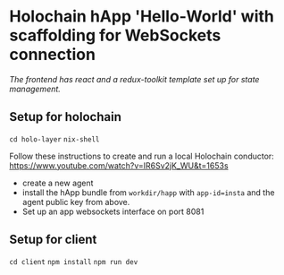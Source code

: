 # Holochain hApp 'Hello-World' with scaffolding for WebSockets connection
*The frontend has react and a redux-toolkit template set up for state management.*

## Setup for holochain

`cd holo-layer`
`nix-shell`

Follow these instructions to create and run a local Holochain conductor: https://www.youtube.com/watch?v=IR6Sv2jK_WU&t=1653s
  - create a new agent
  - install the hApp bundle from `workdir/happ` with `app-id=insta` and the agent public key from above.
  - Set up an app websockets interface on port 8081

## Setup for client

`cd client`
`npm install`
`npm run dev`
